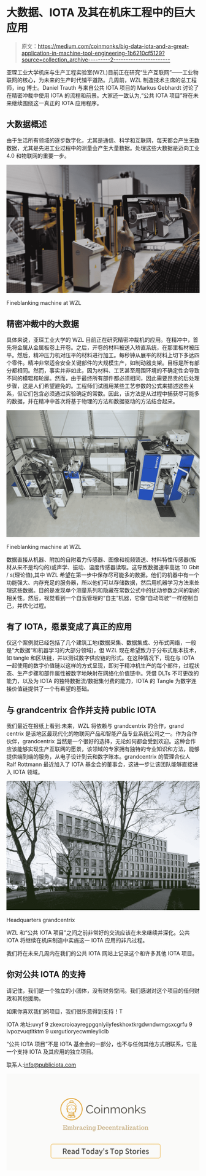 # 大数据、IOTA 及其在机床工程中的巨大应用

> 原文：<https://medium.com/coinmonks/big-data-iota-and-a-great-application-in-machine-tool-engineering-1b6210cf5129?source=collection_archive---------2----------------------->

亚琛工业大学机床与生产工程实验室(WZL)目前正在研究“生产互联网”——工业物联网的核心，为未来的生产时代铺平道路。几周前，WZL 制造技术主席的总工程师，ing 博士。Daniel Trauth 与来自公共 IOTA 项目的 Markus Gebhardt 讨论了在精密冲裁中使用 IOTA 的流程和前景。大家还一致认为,“公共 IOTA 项目”将在未来继续围绕这一真正的 IOTA 应用程序。

## 大数据概述

由于生活所有领域的逐步数字化，尤其是通信、科学和互联网，每天都会产生无数数据，尤其是先进工业过程中的测量会产生大量数据。处理这些大数据是迈向工业 4.0 和物联网的重要一步。

![](img/0b04c27b0468aab6382c8807720ff13e.png)

Fineblanking machine at WZL

## 精密冲裁中的大数据

具体来说，亚琛工业大学的 WZL 目前正在研究精密冲裁机的应用。在精冲中，首先将金属从金属板卷上开卷。之后，开卷的材料被送入矫直系统，在那里板材被压平。然后，精冲压力机对压平的材料进行加工。每秒钟从展平的材料上切下多达四个零件。精冲非常适合安全关键部件的大规模生产，如制动器支架。目标是所有部分都相同。然而，事实并非如此，因为材料、工艺甚至周围环境的不确定性会导致不同的模辊和轮廓。然而，由于最终所有部件都必须相同，因此需要昂贵的后处理步骤，这是人们希望避免的。工程师们试图用某些工艺参数的公式来描述这些关系，但它们包含必须通过实验确定的常数。因此，该方法是从过程中捕获尽可能多的数据，并在精冲中首次将基于物理的方法和数据驱动的方法结合起来。

![](img/af421a7e36bb9395da9de49a99e2b6bf.png)

Fineblanking machine at WZL

数据直接从机器、附加的自附着力传感器、图像和视频馈送、材料特性传感器(板材从来不是均匀的)或声学、振动、温度传感器读取。这导致数据速率高达 10 Gbit / s(理论值),其中 WZL 希望在第一步中保存尽可能多的数据。他们的机器中有一个功能强大、内存充足的服务器，所以他们可以存储数据，然后用机器学习方法来处理这些数据。目的是发现单个测量系列和隐藏在常数公式中的扰动参数之间的新的相关性。然后，视觉看到一个自我管理的“自主”机器，它像“自动驾驶”一样控制自己，并优化过程。

## 有了 IOTA，愿景变成了真正的应用

仅这个案例就已经包括了几个建筑工地(数据采集、数据集成、分布式网络，一般是“大数据”和机器学习的大部分领域)，但 WZL 现在希望致力于分布式账本技术，如 tangle 和区块链，并以测试数字供应链的形式。在这种情况下，现在与 IOTA 一起使用的数字价值链以这样的方式呈现，即对于精冲机生产的每个部件，过程状态、生产步骤和部件属性被数字地映射在网络化价值链中。凭借 DLTs 不可更改的能力，以及为 IOTA 的独特数据流/数据集付费的能力，IOTA 的 Tangle 为数字连接价值链提供了一个有希望的基础。

## 与 grandcentrix 合作并支持 public IOTA

我们最近在报纸上看到:未来，WZL 将依赖与 grandcentrix 的合作，grand centrix 是该地区最现代化的物联网产品和智能产品专业系统公司之一。作为合作伙伴，grandcentrix 当然是一个很好的选择，无论如何都会受到欢迎。这种合作应该能够实现生产互联网的愿景，该领域的专家拥有独特的专业知识和方法，能够提供端到端的服务，从电子设计到云和数字账本。grandcentrix 的管理合伙人 Ralf Rottmann 最近加入了 IOTA 基金会的董事会，这进一步让该团队能够直接进入 IOTA 领域。

![](img/2cb21548c518c1729a8bef2e4a1de6ac.png)

Headquarters grandcentrix

WZL 和“公共 IOTA 项目”之间之前非常好的交流应该在未来继续并深化。公共 IOTA 将继续在机床制造中实施这一 IOTA 应用的非凡过程。

我们将在未来几周内在我们的公共 IOTA 网站上记录这个和许多其他 IOTA 项目。

## 你对公共 IOTA 的支持

请记住，我们是一个独立的小团体，没有财务空间。我们感谢对这个项目的任何财政和其他援助。

如果你喜欢我们的项目，我们很乐意得到支持！T

IOTA 地址:uvyf 9 zkexcroioayregpgqnlyiiyfeskhoxtkrgdwndwmgsxcgrfu 9 ivpozvuqtltktm 9 uxrgutloryecwmleyliclb

“公共 IOTA 项目”不是 IOTA 基金会的一部分，也不与任何其他方式相联系，它是一个支持 IOTA 及其应用的独立项目。

联系人:info@publiciota.com

[![](img/449450761cd76f44f9ae574333f9e9af.png)](http://bit.ly/2G71Sp7)